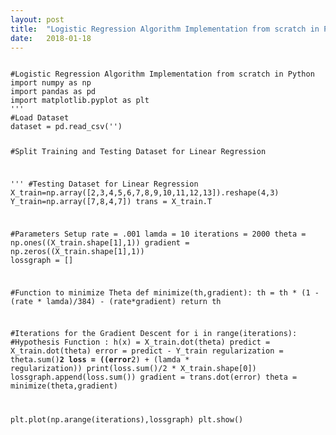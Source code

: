 ```yaml
---
layout: post
title:  "Logistic Regression Algorithm Implementation from scratch in Python"
date:   2018-01-18
---
```

<code>
#Logistic Regression Algorithm Implementation from scratch in Python
import numpy as np
import pandas as pd
import matplotlib.pyplot as plt
'''
#Load Dataset
dataset = pd.read_csv('')

#Split Training  and Testing Dataset for Linear Regression


'''
#Testing  Dataset for Linear Regression
X_train=np.array([2,3,4,5,6,7,8,9,10,11,12,13]).reshape(4,3)
Y_train=np.array([7,8,4,7])
trans = X_train.T

#Parameters Setup
rate = .001
lamda = 10
iterations = 2000
theta = np.ones((X_train.shape[1],1))
gradient = np.zeros((X_train.shape[1],1))
lossgraph = []

#Function to minimize Theta
def minimize(th,gradient):
    th = th * (1 - (rate * lamda)/384) - (rate*gradient)
    return th

#Iterations for the Gradient Descent
for i in range(iterations):
     #Hypothesis Function : h(x) = X_train.dot(theta)
     predict = X_train.dot(theta)
     error = predict - Y_train
     regularization = theta.sum()**2
     loss = ((error**2) + (lamda * regularization))
     print(loss.sum()/2 * X_train.shape[0])
     lossgraph.append(loss.sum())
     gradient = trans.dot(error)
     theta = minimize(theta,gradient)

plt.plot(np.arange(iterations),lossgraph)
plt.show()
</code>

